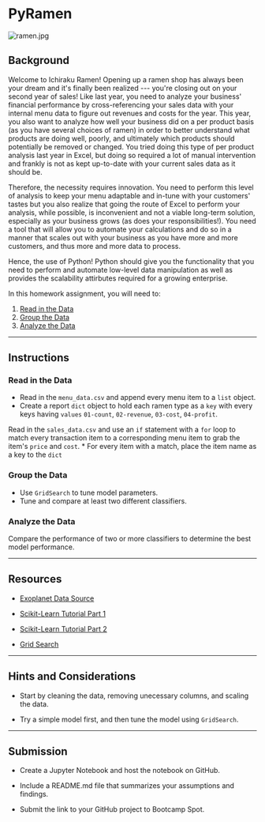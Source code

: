 # PyRamen

![ramen.jpg](Images/ramen.jpg)

## Background

Welcome to Ichiraku Ramen! Opening up a ramen shop has always been your dream and it's finally been realized --- you're closing out on your second year of sales!
Like last year, you need to analyze your business' financial performance by cross-referencing your sales data with your internal menu data to figure out revenues
and costs for the year. This year, you also want to analyze how well your business did on a per product basis (as you have several choices of ramen) in order to 
better understand what products are doing well, poorly, and ultimately which products should potentially be removed or changed. You tried doing this type of per
product analysis last year in Excel, but doing so required a lot of manual intervention and frankly is not as kept up-to-date with your current sales data as it 
should be.

Therefore, the necessity requires innovation. You need to perform this level of analysis to keep your menu adaptable and in-tune with your customers' tastes but
you also realize that going the route of Excel to perform your analysis, while possible, is inconvenient and not a viable long-term solution, especially as your 
business grows (as does your responsibilities!). You need a tool that will allow you to automate your calculations and do so in a manner that scales out with your
business as you have more and more customers, and thus more and more data to process. 

Hence, the use of Python! Python should give you the functionality that you need to perform and automate low-level data manipulation as well as provides the 
scalability attirbutes required for a growing enterprise. 

In this homework assignment, you will need to:

1. [Read in the Data](#Read-in-the-Data)
2. [Group the Data](#Group-the-Data)
3. [Analyze the Data](#Analyze-the-Data)

- - -

## Instructions

### Read in the Data
* Read in the `menu_data.csv` and append every menu item to a `list` object.
* Create a report `dict` object to hold each ramen type as a `key` with every
  keys having `values` `01-count`, `02-revenue`, `03-cost`, `04-profit`. 


Read in the `sales_data.csv` and use an `if` statement with a `for` loop 
  to match every transaction item to a corresponding menu item to grab the 
  item's `price` and `cost`.
* 
For every item with a match, place the item name as a key to the `dict`

### Group the Data

* Use `GridSearch` to tune model parameters.
* Tune and compare at least two different classifiers.

### Analyze the Data

Compare the performance of two or more classifiers to determine the best model performance.

- - -

## Resources

* [Exoplanet Data Source](https://www.kaggle.com/nasa/kepler-exoplanet-search-results)

* [Scikit-Learn Tutorial Part 1](https://www.youtube.com/watch?v=4PXAztQtoTg)

* [Scikit-Learn Tutorial Part 2](https://www.youtube.com/watch?v=gK43gtGh49o&t=5858s)

* [Grid Search](https://scikit-learn.org/stable/modules/grid_search.html)

- - -

## Hints and Considerations

* Start by cleaning the data, removing unecessary columns, and scaling the data.

* Try a simple model first, and then tune the model using `GridSearch`.

- - -

## Submission

* Create a Jupyter Notebook and host the notebook on GitHub.

* Include a README.md file that summarizes your assumptions and findings.

* Submit the link to your GitHub project to Bootcamp Spot.